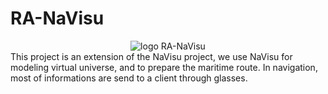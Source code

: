# RA-NaVisu
<div align="center">
<img src="http://www.mhyrdin.fr/Navisu/Logo-RA-NaVisuV1.png" alt="logo RA-NaVisu">
</div>
This project is an extension of the NaVisu project, we use NaVisu for modeling virtual universe, and to  prepare the maritime route. In navigation, most of informations are send to a client through glasses.


